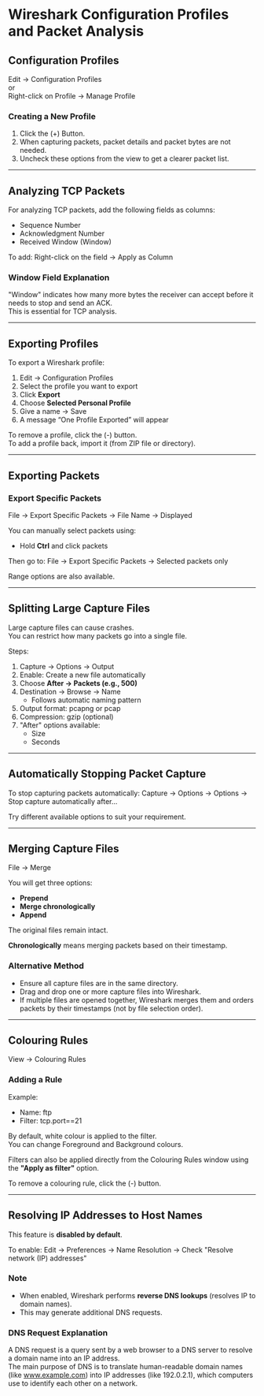 # Wireshark Configuration Profiles and Packet Analysis

## Configuration Profiles

Edit -> Configuration Profiles  
or  
Right-click on Profile -> Manage Profile

### Creating a New Profile
1. Click the (+) Button.
2. When capturing packets, packet details and packet bytes are not needed.
3. Uncheck these options from the view to get a clearer packet list.

---

## Analyzing TCP Packets

For analyzing TCP packets, add the following fields as columns:
- Sequence Number  
- Acknowledgment Number  
- Received Window (Window)

To add:
Right-click on the field -> Apply as Column

### Window Field Explanation
"Window" indicates how many more bytes the receiver can accept before it needs to stop and send an ACK.  
This is essential for TCP analysis.

---

## Exporting Profiles

To export a Wireshark profile:
1. Edit -> Configuration Profiles
2. Select the profile you want to export
3. Click **Export**
4. Choose **Selected Personal Profile**
5. Give a name -> Save
6. A message “One Profile Exported” will appear

To remove a profile, click the (-) button.  
To add a profile back, import it (from ZIP file or directory).

---

## Exporting Packets

### Export Specific Packets
File -> Export Specific Packets -> File Name -> Displayed

You can manually select packets using:
- Hold **Ctrl** and click packets

Then go to:
File -> Export Specific Packets -> Selected packets only

Range options are also available.

---

## Splitting Large Capture Files

Large capture files can cause crashes.  
You can restrict how many packets go into a single file.

Steps:
1. Capture -> Options -> Output
2. Enable: Create a new file automatically
3. Choose **After -> Packets (e.g., 500)**
4. Destination -> Browse -> Name
   - Follows automatic naming pattern
5. Output format: pcapng or pcap
6. Compression: gzip (optional)
7. "After" options available:
   - Size
   - Seconds

---

## Automatically Stopping Packet Capture

To stop capturing packets automatically:
Capture -> Options -> Options -> Stop capture automatically after...

Try different available options to suit your requirement.

---

## Merging Capture Files

File -> Merge

You will get three options:
- **Prepend**
- **Merge chronologically**
- **Append**

The original files remain intact.

**Chronologically** means merging packets based on their timestamp.

### Alternative Method
- Ensure all capture files are in the same directory.
- Drag and drop one or more capture files into Wireshark.
- If multiple files are opened together, Wireshark merges them and orders packets by their timestamps (not by file selection order).

---

## Colouring Rules

View -> Colouring Rules

### Adding a Rule
Example:
- Name: ftp
- Filter: tcp.port==21

By default, white colour is applied to the filter.  
You can change Foreground and Background colours.

Filters can also be applied directly from the Colouring Rules window using the **"Apply as filter"** option.

To remove a colouring rule, click the (-) button.

---

## Resolving IP Addresses to Host Names

This feature is **disabled by default**.

To enable:
Edit -> Preferences -> Name Resolution -> Check "Resolve network (IP) addresses"

### Note
- When enabled, Wireshark performs **reverse DNS lookups** (resolves IP to domain names).
- This may generate additional DNS requests.

### DNS Request Explanation
A DNS request is a query sent by a web browser to a DNS server to resolve a domain name into an IP address.  
The main purpose of DNS is to translate human-readable domain names (like www.example.com) into IP addresses (like 192.0.2.1), which computers use to identify each other on a network.
